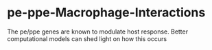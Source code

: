 # pe-ppe-Macrophage-Interactions
The pe/ppe genes are known to modulate host response. Better computational models can shed light on how this occurs
